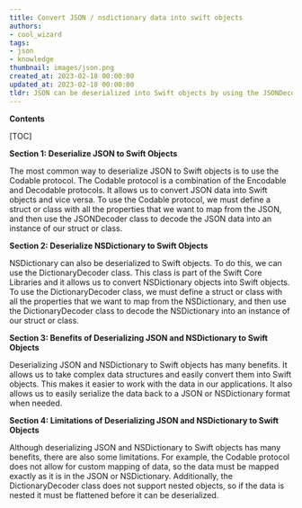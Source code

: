```yaml
---
title: Convert JSON / nsdictionary data into swift objects
authors:
- cool_wizard
tags:
- json
- knowledge
thumbnail: images/json.png
created_at: 2023-02-18 00:00:00
updated_at: 2023-02-18 00:00:00
tldr: JSON can be deserialized into Swift objects by using the JSONDecoder class.
---
```


**Contents**

[TOC]

**Section 1: Deserialize JSON to Swift Objects**

The most common way to deserialize JSON to Swift objects is to use the Codable protocol. The Codable protocol is a combination of the Encodable and Decodable protocols. It allows us to convert JSON data into Swift objects and vice versa. To use the Codable protocol, we must define a struct or class with all the properties that we want to map from the JSON, and then use the JSONDecoder class to decode the JSON data into an instance of our struct or class.

**Section 2: Deserialize NSDictionary to Swift Objects**

NSDictionary can also be deserialized to Swift objects. To do this, we can use the DictionaryDecoder class. This class is part of the Swift Core Libraries and it allows us to convert NSDictionary objects into Swift objects. To use the DictionaryDecoder class, we must define a struct or class with all the properties that we want to map from the NSDictionary, and then use the DictionaryDecoder class to decode the NSDictionary into an instance of our struct or class.

**Section 3: Benefits of Deserializing JSON and NSDictionary to Swift Objects**

Deserializing JSON and NSDictionary to Swift objects has many benefits. It allows us to take complex data structures and easily convert them into Swift objects. This makes it easier to work with the data in our applications. It also allows us to easily serialize the data back to a JSON or NSDictionary format when needed.

**Section 4: Limitations of Deserializing JSON and NSDictionary to Swift Objects**

Although deserializing JSON and NSDictionary to Swift objects has many benefits, there are also some limitations. For example, the Codable protocol does not allow for custom mapping of data, so the data must be mapped exactly as it is in the JSON or NSDictionary. Additionally, the DictionaryDecoder class does not support nested objects, so if the data is nested it must be flattened before it can be deserialized.
